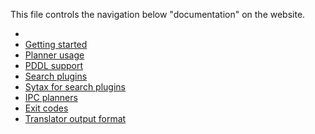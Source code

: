 This file controls the navigation below "documentation" on the website.

  -  [](README.md)
  -  [Getting started](quick-start.md)
  -  [Planner usage](planner-usage.md)
  -  [PDDL support](pddl-support.md)
  -  [Search plugins](search/)
  -  [Sytax for search plugins](search-plugin-syntax.md)
  -  [IPC planners](ipc-planner.md)
  -  [Exit codes](exit-codes.md)
  -  [Translator output format](translator-output-format.md)

